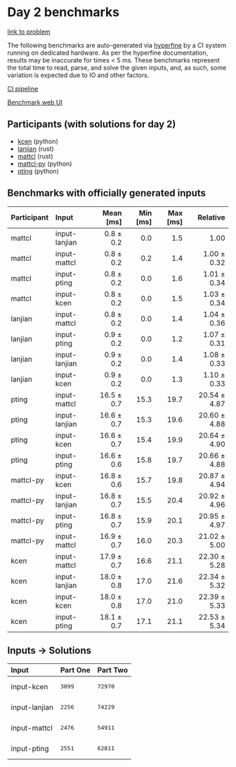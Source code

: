 # Day 2 benchmarks

[link to problem](https://adventofcode.com/2023/day/2)

The following benchmarks are auto-generated via
[hyperfine](https://github.com/sharkdp/hyperfine) by a CI system running on
dedicated hardware. As per the hyperfine documentation, results may be
inaccurate for times < 5 ms. These benchmarks represent the total time to read,
parse, and solve the given inputs, and, as such, some variation is expected due
to IO and other factors.

[CI pipeline](http://ci.papercode.net:8080/teams/main/pipelines/aoc2023)

[Benchmark web UI](https://aoc.ancalagon.black)


## Participants (with solutions for day 2)

- [kcen](https://github.com/kcen/aoc2023) (python)
- [lanjian](https://github.com/lanjian/aoc-2023) (rust)
- [mattcl](https://github.com/mattcl/aoc2023) (rust)
- [mattcl-py](https://github.com/mattcl/aoc2023-py) (python)
- [pting](https://github.com/pting/aoc2023) (python)


## Benchmarks with officially generated inputs

| Participant | Input | Mean [ms] | Min [ms] | Max [ms] | Relative |
|:---|:---|---:|---:|---:|---:|
| mattcl | input-lanjian | 0.8 ± 0.2 | 0.0 | 1.5 | 1.00 |
| mattcl | input-mattcl | 0.8 ± 0.2 | 0.2 | 1.4 | 1.00 ± 0.32 |
| mattcl | input-pting | 0.8 ± 0.2 | 0.0 | 1.6 | 1.01 ± 0.34 |
| mattcl | input-kcen | 0.8 ± 0.2 | 0.0 | 1.5 | 1.03 ± 0.34 |
| lanjian | input-mattcl | 0.8 ± 0.2 | 0.0 | 1.4 | 1.04 ± 0.36 |
| lanjian | input-pting | 0.9 ± 0.2 | 0.0 | 1.2 | 1.07 ± 0.31 |
| lanjian | input-lanjian | 0.9 ± 0.2 | 0.0 | 1.4 | 1.08 ± 0.33 |
| lanjian | input-kcen | 0.9 ± 0.2 | 0.0 | 1.3 | 1.10 ± 0.33 |
| pting | input-mattcl | 16.5 ± 0.7 | 15.3 | 19.7 | 20.54 ± 4.87 |
| pting | input-lanjian | 16.6 ± 0.7 | 15.3 | 19.6 | 20.60 ± 4.88 |
| pting | input-kcen | 16.6 ± 0.7 | 15.4 | 19.9 | 20.64 ± 4.90 |
| pting | input-pting | 16.6 ± 0.6 | 15.8 | 19.7 | 20.66 ± 4.88 |
| mattcl-py | input-kcen | 16.8 ± 0.6 | 15.7 | 19.8 | 20.87 ± 4.94 |
| mattcl-py | input-lanjian | 16.8 ± 0.7 | 15.5 | 20.4 | 20.92 ± 4.96 |
| mattcl-py | input-pting | 16.8 ± 0.7 | 15.9 | 20.1 | 20.95 ± 4.97 |
| mattcl-py | input-mattcl | 16.9 ± 0.7 | 16.0 | 20.3 | 21.02 ± 5.00 |
| kcen | input-mattcl | 17.9 ± 0.7 | 16.6 | 21.1 | 22.30 ± 5.28 |
| kcen | input-lanjian | 18.0 ± 0.8 | 17.0 | 21.6 | 22.34 ± 5.32 |
| kcen | input-kcen | 18.0 ± 0.8 | 17.0 | 21.0 | 22.39 ± 5.33 |
| kcen | input-pting | 18.1 ± 0.7 | 17.1 | 21.1 | 22.53 ± 5.34 |


## Inputs -> Solutions

| Input | Part One | Part Two |
|:---|:---|:---|
|input-kcen|<pre>3099</pre>|<pre>72970</pre>|
|input-lanjian|<pre>2256</pre>|<pre>74229</pre>|
|input-mattcl|<pre>2476</pre>|<pre>54911</pre>|
|input-pting|<pre>2551</pre>|<pre>62811</pre>|